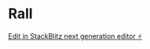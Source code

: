 # Rall

[Edit in StackBlitz next generation editor ⚡️](https://stackblitz.com/~/github.com/AlexFoReal/Rall)